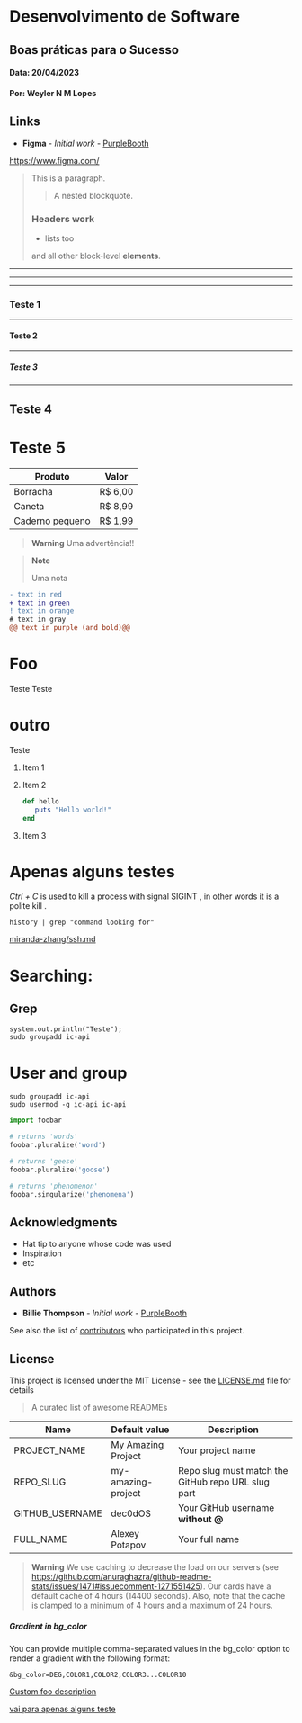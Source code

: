 # Desenvolvimento de Software 
## Boas práticas para o Sucesso

#### Data: 20/04/2023
#### Por: Weyler N M Lopes

## Links

* **Figma** - *Initial work* - [PurpleBooth]([https://www.figma.com/])

https://www.figma.com/

> This is a paragraph.
>
> > A nested blockquote.
>
> ### Headers work
>
> * lists too
>
> and all other block-level **elements**.


---
----
-------



### Teste 1
---------------------------------
#### Teste 2
---------------------------------
##### Teste 3
---------------------------------
Teste 4
---------------------------------
# Teste 5

| Produto          | Valor      |
|------------------|------------|
| Borracha         | R$ 6,00    |
| Caneta           | R$ 8,99    |
| Caderno pequeno  | R$ 1,99    |

> **Warning**
> Uma advertência!!

> **Note**
> 
> Uma nota


```diff
- text in red
+ text in green
! text in orange
# text in gray
@@ text in purple (and bold)@@
```

# Foo
Teste Teste

# outro
Teste

1.   Item 1
1.   Item 2

     ```ruby
     def hello
        puts "Hello world!"
     end
     ```

1.   Item 3

# Apenas alguns testes

*Ctrl + C* is used to kill a process with signal SIGINT , in other words it is a polite kill .

`history | grep "command looking for"`

[miranda-zhang/ssh.md](https://gist.github.com/miranda-zhang/74a2e1c5888b69f170792a107cd67011)

# Searching:

## Grep
    system.out.println("Teste");
    sudo groupadd ic-api

# User and group
    sudo groupadd ic-api
    sudo usermod -g ic-api ic-api

```python
import foobar

# returns 'words'
foobar.pluralize('word')

# returns 'geese'
foobar.pluralize('goose')

# returns 'phenomenon'
foobar.singularize('phenomena')
```
## Acknowledgments

* Hat tip to anyone whose code was used
* Inspiration
* etc

## Authors

* **Billie Thompson** - *Initial work* - [PurpleBooth](https://github.com/PurpleBooth)

See also the list of [contributors](https://github.com/your/project/contributors) who participated in this project.

## License

This project is licensed under the MIT License - see the [LICENSE.md](LICENSE.md) file for details

> A curated list of awesome READMEs

| Name                       | Default value      | Description                                                                 |
| -------------------------- | ------------------ | --------------------------------------------------------------------------- |
| PROJECT_NAME               | My Amazing Project | Your project name                                                           |
| REPO_SLUG                  | my-amazing-project | Repo slug must match the GitHub repo URL slug part                          |
| GITHUB_USERNAME            | dec0dOS            | Your GitHub username **without @**                                          |
| FULL_NAME                  | Alexey Potapov     | Your full name                                                              |

> **Warning**
> We use caching to decrease the load on our servers (see <https://github.com/anuraghazra/github-readme-stats/issues/1471#issuecomment-1271551425>). Our cards have a default cache of 4 hours (14400 seconds). Also, note that the cache is clamped to a minimum of 4 hours and a maximum of 24 hours.

##### Gradient in bg_color

You can provide multiple comma-separated values in the bg_color option to render a gradient with the following format:

    &bg_color=DEG,COLOR1,COLOR2,COLOR3...COLOR10


[Custom foo description](#foo)

[vai para apenas alguns teste](#apenas-alguns-testes)
